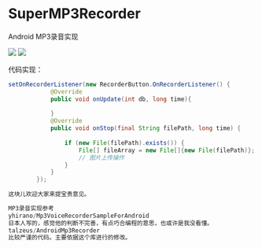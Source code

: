 # SuperMP3Recorder
Android MP3录音实现

![](https://github.com/xiaoexiao51/SuperMP3Recorder/screenshot/img01)
![](https://github.com/xiaoexiao51/SuperMP3Recorder/screenshot/img02)

代码实现：

```java
setOnRecorderListener(new RecorderButton.OnRecorderListener() {
            @Override
            public void onUpdate(int db, long time){
            
            }
            @Override
            public void onStop(final String filePath, long time) {
            
                if (new File(filePath).exists()) {
                    File[] fileArray = new File[]{new File(filePath)};
                    // 图片上传操作
                }
            }
        });
        
这块儿欢迎大家来提宝贵意见。

MP3录音实现参考
yhirano/Mp3VoiceRecorderSampleForAndroid
日本人写的，感觉他的判断不完善，有点巧合编程的意思，也或许是我没看懂。
talzeus/AndroidMp3Recorder
比较严谨的代码。主要依据这个库进行的修改。
